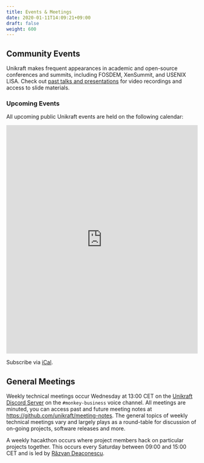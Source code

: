 ```yaml
---
title: Events & Meetings
date: 2020-01-11T14:09:21+09:00
draft: false
weight: 600
---
```


## Community Events

Unikraft makes frequent appearances in academic and open-source conferences and
summits, including FOSDEM, XenSummit, and USENIX LISA.  Check out [past talks
and presentations](/community/talks) for video recordings and access to slide
materials.

### Upcoming Events

All upcoming public Unikraft events are held on the following calendar:

<iframe src="https://calendar.google.com/calendar/embed?height=600&wkst=1&bgcolor=%23ffffff&ctz=Europe%2FBerlin&title=Unikraft%20Open-Source%20Community%20Calendar&showCalendars=1&showTabs=1&showNav=1&showTitle=0&showPrint=0&mode=AGENDA&src=Y18wZzA0cm1zNG1odjJndmxkdWVydGJlcm4zNEBncm91cC5jYWxlbmRhci5nb29nbGUuY29t&color=%234285F4" style="border-width:0" width="100%" height="600" frameborder="0" scrolling="no"></iframe>

Subscribe via [iCal](https://calendar.google.com/calendar/ical/c_0g04rms4mhv2gvlduertbern34%40group.calendar.google.com/public/basic.ics).

## General Meetings

Weekly technical meetings occur Wednesday at 13:00 CET on the [Unikraft Discord
Server](https://bit.ly/UnikraftDiscord) on the `#monkey-business` voice channel.
All meetings are minuted, you can access past and future meeting notes at
https://github.com/unikraft/meeting-notes.  The general topics of weekly
technical meetings vary and largely plays as a round-table for discussion of
on-going projects, software releases and more.

A weekly hacakthon occurs where project members hack on particular projects
together. This occurs every Saturday between 09:00 and 15:00 CET and is led by
[Răzvan Deaconescu](https://github.com/razvand).